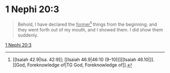 # 1 Nephi 20:3

> Behold, I have declared the <u>former</u>[^a] things from the beginning; and they went forth out of my mouth, and I showed them. I did show them suddenly.

[1 Nephi 20:3](https://www.churchofjesuschrist.org/study/scriptures/bofm/1-ne/20?lang=eng&id=p3#p3)


[^a]: [[Isaiah 42.9|Isa. 42:9]]; [[Isaiah 46.9|46:10 (9–10)]][[Isaiah 46.10|]]. [[God, Foreknowledge of|TG God, Foreknowledge of]].  
